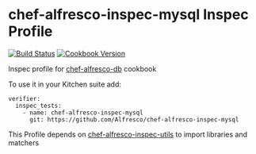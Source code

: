 # chef-alfresco-inspec-mysql Inspec Profile
[![Build Status](https://travis-ci.org/Alfresco/chef-alfresco-inspec-mysql.svg)](https://travis-ci.org/Alfresco/chef-alfresco-inspec-mysql?branch=master)
[![Cookbook Version](http://img.shields.io/cookbook/v/chef-alfresco-inspec-mysql.svg)](https://github.com/Alfresco/chef-alfresco-inspec-mysql)

Inspec profile for [chef-alfresco-db](https://github.com/Alfresco/chef-alfresco-db) cookbook

To use it in your Kitchen suite add:

```
verifier:
  inspec_tests:
    - name: chef-alfresco-inspec-mysql
      git: https://github.com/Alfresco/chef-alfresco-inspec-mysql
```

This Profile depends on [chef-alfresco-inspec-utils](https://github.com/Alfresco/chef-alfresco-inspec-utils) to import libraries and matchers
